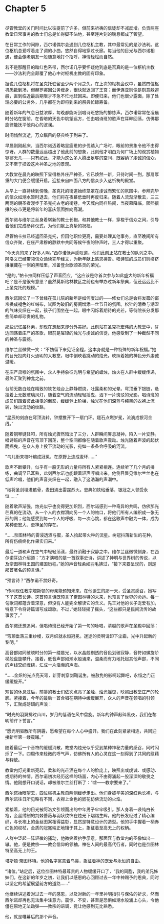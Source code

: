 # Chapter 5

<br>
尽管教堂的关门时间比以往提前了许多，但前来祈祷的信徒却不减反增。负责两座教堂日常事务的教士们总是忙得脚不沾地，甚至连片刻的喘息都成了奢望。

在日常工作的间隙，西尔诺偶尔会遇到几位枢机主教，其中最常见的是沙法利。这位枢机总爱哼着走了调的小曲，悠然自得地穿过长廊。每当他的目光与西尔诺相遇，便会像老朋友一般随意地打个招呼，神情轻松而自然。

若不是那醒目的暗红色系带，西尔诺几乎要怀疑他到底是否真的是一位枢机主教——沙法利完全颠覆了他心中对枢机主教的固有印象。

据说几位枢机将在圣克托驻留至少两个月之久。在上次的枢机会议中，虽然四位枢机悉数到场，但赫罗娜因公务缠身，很快就返回了王宫；而伊连亚则像是刻意躲避般，直到临近最后期限才不急不忙地赶回来。即便归来，他们也很少露面，除了处理必要的公务外，几乎都在为即将到来的祭典忙碌筹备。

随着新年的气息日益浓厚，每晚都能听到唱诗班悠扬的排练声。西尔诺常常在凌晨时分站在窗前，在昏暗的天色中眺望远方，任由唱诗班的歌声在耳畔回荡，仿佛那旋律能抚平他内心的波澜。

时间悄然流逝，万众瞩目的祭典终于到来了。

早晨刚刚起床，当西尔诺迈着略显疲惫的步伐踏入广场时，眼前的景象令他不由得惊讶。人群的数量远远超出了他此前的想象，此刻他才明白为何广场上的观赏植物寥寥无几——只有如此，才能为这么多人腾出足够的空间，既容纳了虔诚的信众，又不至于损毁这片神圣之地的景观。

大教堂在晨光的映照下显得格外庄严神圣，它已焕然一新，只待时间一到，那扇厚重的大门便会缓缓开启，迎接来自四面八方的信众步入这祈祷的殿堂。

从早上一直持续到傍晚，圣克托的街道始终笼罩在虔诚而繁忙的氛围中。参拜完毕的信众如潮水暂时退去，他们将在夜幕低垂时再度归来。随着人流渐渐散去，三三两两的朝圣者漫步于圣克托古老的街巷，今天城内同样热闹，当夜幕降临，熙熙攘攘的夜市更是将新年的喜庆氛围推向高潮。

西尔诺与维尔兰丝身着崭新的教士长袍，和其他教士一样，穿梭于信众之间，引导着他们完成参拜仪式，为他们献上真挚的祝福。

尽管帕卡拉已经返回圣克托，但因他职位更高，需要处理其他事务，直至晚间所有信众齐聚，在庄严肃穆的静默中共同等候午夜的钟声时，三人才得以重聚。

“今天真的来了好多人啊。”西尔诺低声感叹道，他们此刻正站在教士的队列之中。阿洛文已经带领信众诵读完毕经文，为新年献上感恩祷告。唱诗班的成员们则挤挤攘攘藏在一侧的黑暗里，准备登台歌颂圣灵的荣光。

“是的。”帕卡拉同样压低了声音回应，“这应该是你首次参与如此盛大的新年祈福吧？是不是很有意思？虽然莫斯格林教区之前也有举办过新年祭典，但还远远比不上圣克托的规模。”

西尔诺回忆了一下曾经在孤儿院的新年是如何度过的——修女们总是会将发霉的窗帘换成褪色的红绒布，试图为破旧的房间增添一丝节日的氛围。松针的清香与潮湿的气味交织在一起，孩子们围坐在一起，眼中闪烁着期待的光芒，等待院长分发那些简单却珍贵的礼物。

那些记忆虽朴素，却现在想起来却分外美好。此刻站在圣克托宏伟的大教堂中，耳边回荡着庄严的圣歌，眼前是璀璨的烛光与虔诚的信徒，他感受到了一种截然不同的神圣与震撼。

维尔兰丝微微一笑：“不妨留下来见证全程，这本身就是一种特殊的新年祝福。”她的目光投向灯火通明的大教堂，眼中倒映着跳动的烛光，映照着她的神色分外虔诚温暖。

在庄严肃穆的氛围中，众人手持象征光明与希望的蜡烛，烛火在人群中缓缓传递，最终汇聚到神龛之前。

台前无数白烛在精致的铁艺烛台上静静燃烧，吐露柔和的光晕。穹顶垂下银链，悬挂着上无数玻璃风灯，随着空气的流动轻轻摇曳，洒下一片斑驳的光影。唱诗班的成员们踏着彼此摇曳的倒影，缓缓登上阶梯，烛光在他们深蓝与纯黑的衣袍上流转，映出流动的纹路。

“星辰的刻痕在穹顶流转，钟摆推开下一扇门环。燧石点燃岁冕，流淌成银河金线。”

随着钢琴键轻叩，所有烛光骤然暗淡了三分，人群瞬间屏息凝神，陷入一片安静。唱诗班的声音在穹顶下回荡，整个空间都像在随着歌声震动。烛光随着声波的起伏而摇曳，在众人身上投下流动的光影，宛如一条条会呼吸的河流。

“鸟儿衔来枝叶编成冠冕，在原野上连成麦环……”

歌声不断攀升，似乎有一股无形的力量将所有人紧紧相连。连续听了几个月的排练，曲调早已耳熟，此刻西尔诺也能跟着轻声哼唱出来。他侧目瞥见维尔兰丝也在低声吟唱，他们的声音交织在一起，融入了这浩瀚的声潮中。

“祂将圣剑埋进骸骨，麦田涌出雷霆烈火。恩典如铁砧垂落，银冠之人领受永恒……”

随着歌声渐强，烛光似乎也变得更加炽烈，西尔诺感到一种奇异的共鸣，仿佛那光芒真的在流动，从一个人的衣襟滑向另一个人的袖口，将他们所有人编织成一张无形的网；他能感受到每一个人的呼吸、每一次心跳，都在这歌声中融为一体，成为某种更宏大、更神圣的存在。

“……奈图林特的雾浸透酒与蜜，圣人拾起带火种的流星。树冠抖落新生的花种，所有伤痕终化作果实归来。”

最后一道和声在空气中轻轻荡漾，最终消融于寂静之中。维尔兰丝微微侧身，在西尔诺耳边介绍道：“方才演唱的是一首叙事史诗，讲述了神明与世界树的传说，以及奈图林特王国的建国历程。”她的声音轻柔如羽毛拂过，“接下来要呈现的，则是那首著名的预言诗。”

“预言诗？”西尔诺不禁好奇。

“传闻现任教宗塔斯顿的母亲能预知未来，在他诞生的那一天，受圣灵感召，她写下了这首长诗。这首预言诗既预言了奈图林特的未来，也预言了世界的命运。每一句歌词都蕴含着深意，但没有人能完全解读它的含义。先王对他的长子宠爱有加，特意下令将诗篇谱写成颂歌。不过，”她轻轻摇了摇头，“这些都只是民间流传的故事罢了。”

西尔诺还想追问，但唱诗班已经开始了第一句的咏唱，清越的歌声在圣殿中回荡：

“穹顶垂落三重纱幔，双月织就永恒冠冕。迷途的灵啊请卸下尘霜，光中升起新的黎明。”

高音部如同破晓时分的第一缕晨光，以水晶般剔透的音色划破寂静，音符如螺旋阶梯般盘旋攀升。接着，低音声部如潮水般涌来，温柔而有力地托起其他声部，不同的声线交织缠绕，汇成一片浩瀚的声海。

“……金炽的光点亮天穹，新芽刺穿剑鞘诞生。被赦免的影啊起舞吧，永恒之门正缓缓旋开。”

短暂的休息过后，前排的教士们依次点亮了圣烛，烛光摇曳，映照出教堂庄严的轮廓。紧接着，今年的最后一首合唱在期待中缓缓展开，众人的声音在领唱的引领下，汇聚成磅礴的声浪：

“时光的羽翼拂过山川，岁月的低语在风中盘旋。新年的钟声敲碎黑夜，我们在黎明前许下誓言。”

“愿光明驱散所有阴霾，愿希望在每个人心中盛开。我们在此刻紧紧相连，共同迎接新年第一缕晨曦。”

随着最后一个音符的缓缓消散，教堂内烛光似乎受到某种神秘力量的感召，同时闪烁了一下。四周传来轻微的呼气声，仿佛所有人的心灵在这一刻得到了共同的慰藉与释放。

教堂内灯光重新亮起，柔和的光芒洒在每个人的脸庞上，映照出或虔诚、或感动、或期待的神情。西尔诺初次经历这样的场面，内心不由得涌起一股深深的敬畏之情。他刚想开口说话，却被维尔兰丝打断了：“嘘——教宗要来了。”

西尔诺抬眼望去，四位枢机主教自两侧缓步走出。他们身披华美的深红色长袍，与西尔诺往日所见略有不同，衣襟上金色的嵌花仿佛流动的火焰。

紧接着，他的目光被阿洛文引领而出的中年男子牢牢吸引。那人身着一袭纯白长袍，金丝绣制的荆棘蔷薇与羽状纹饰在烛光下熠熠生辉。他的长发经过了精心编织，与长袍上的金丝图案相得益彰，显然是特意设计的造型。他的手中握着一柄赤红色的权杖，金质的冠冕端正地镶于其上，象征着至高无上的权柄。

人群中泛起一阵轻微的骚动，他微笑着抬手示意，那面容与教堂内的圣像如出一辙。他，便是教宗——教会信仰的领袖，神在人间的最高代行者，同时也是奈图林特至高无上的王。

塔斯顿·奈图林特。他的名字寓意着鸟类，象征着神的宠爱与永恒的自由。

“诸位。”站定后，这位奈图林特最尊贵的人物缓缓开口了，“我的同胞，我的弟兄姊妹们。在这新的年岁之初，让我们以感恩的心回顾过去一年中神赐予的恩典，同时以坚定的希望展望前方的道路……”

他继续讲述着对过去一年的感恩，以及对新的一年里神明指引与保佑的祈求，然而西尔诺却再也无法集中注意力。震惊、不安，甚至是恐惧如潮水般涌上心头，令他僵在原地无法动弹——教宗的语调，竟让他感到无比熟悉。

他，就是帷幕后的那个声音。
